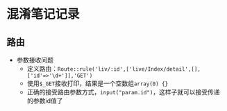 #  混淆笔记记录
##  路由
*  参数接收问题
    *  定义路由：`Route::rule('liv/:id',['live/Index/detail',[],['id'=>'\d+']],'GET')`  
    *  使用`$_GET`接收打印，结果是一个空数组`array(0) {}`  
    *  正确的接受路由参数方式，`input("param.id")`，这样子就可以接受传递的参数id值了  
